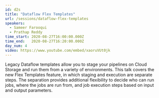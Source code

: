 ```yaml
---
id: d2s
title: "Dataflow Flex Templates"
url: /sessions/dataflow-flex-templates
speakers:
  - Sameer Farooqui
  - Prathap Reddy
time_start: 2020-08-27T16:00:00.000Z
time_end:   2020-08-27T16:20:00.000Z
day_num: 4
video: https://www.youtube.com/embed/xaoruVUt0jk
---
```

Legacy Dataflow templates allow you to stage your pipelines on Cloud Storage and run them from a variety of environments. This talk covers the new Flex Templates feature, in which staging and execution are separate steps. The separation provides additional flexibility to decide who can run jobs, where the jobs are run from, and job execution steps based on input and output parameters.

